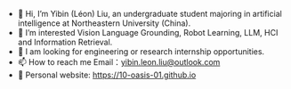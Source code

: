 - 👋 Hi, I’m Yibin (Léon) Liu, an undergraduate student majoring in artificial intelligence at Northeastern University (China). 
- 👀 I’m interested Vision Language Grounding, Robot Learning, LLM, HCI and Information Retrieval.
- 🌱 I am looking for engineering or research internship opportunities.
- 📫 How to reach me Email：yibin.leon.liu@outlook.com
- 📖 Personal website: https://10-oasis-01.github.io
  

<!---
10-OASIS-01/10-OASIS-01 is a ✨ special ✨ repository because its `README.md` (this file) appears on your GitHub profile.
You can click the Preview link to take a look at your changes.
--->
